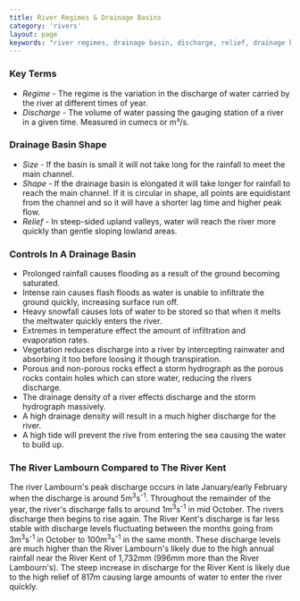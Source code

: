 ```yaml
---
title: River Regimes & Drainage Basins
category: 'rivers'
layout: page
keywords: "river regimes, drainage basin, discharge, relief, drainage basin controls"
---
```


### Key Terms

- _Regime_ - The regime is the variation in the discharge of water carried by the river at different times of year. 
- _Discharge_ - The volume of water passing the gauging station of a river in a given time. Measured in cumecs or m³/s. 

### Drainage Basin Shape

- _Size_ - If the basin is small it will not take long for the rainfall to meet the main channel. 
- _Shape_ - If the drainage basin is elongated it will take longer for rainfall to reach the main channel. If it is circular in shape, all points are equidistant from the channel and so it will have a shorter lag time and higher peak flow.
- _Relief_ - In steep-sided upland valleys, water will reach the river more quickly than gentle sloping lowland areas. 

### Controls In A Drainage Basin

- Prolonged rainfall causes flooding as a result of the ground becoming saturated.
- Intense rain causes flash floods as water is unable to infiltrate the ground quickly, increasing surface run off.
- Heavy snowfall causes lots of water to be stored so that when it melts the meltwater quickly enters the river.
- Extremes in temperature effect the amount of infiltration and evaporation rates.
- Vegetation reduces discharge into a river by intercepting rainwater and absorbing it too before loosing it though transpiration. 
- Porous and non-porous rocks effect a storm hydrograph as the porous rocks contain holes which can store water, reducing the rivers discharge. 
- The drainage density of a river effects discharge and the storm hydrograph massively.
- A high drainage density will result in a much higher discharge for the river.
- A high tide will prevent the rive from entering the sea causing the water to build up.
 
### The River Lambourn Compared to The River Kent

The river Lambourn's peak discharge occurs in late January/early February when the discharge is around 5m<sup>3</sup>s<sup>-1</sup>. Throughout the remainder of the year, the river's discharge falls to around 1m<sup>3</sup>s<sup>-1</sup> in mid October. The rivers discharge then begins to rise again. The River Kent's discharge is far less stable with discharge levels fluctuating between the months going from 3m<sup>3</sup>s<sup>-1</sup> in October to 100m<sup>3</sup>s<sup>-1</sup> in the same month. These discharge levels are much higher than the River Lambourn's likely due to the high annual rainfall near the River Kent of 1,732mm (996mm more than the River Lambourn's). The steep increase in discharge for the River Kent is likely due to the high relief of 817m causing large amounts of water to enter the river quickly. 